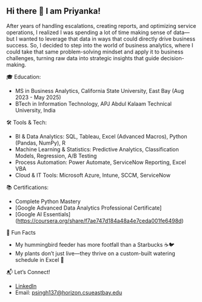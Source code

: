 ## Hi there 👋 I am Priyanka!

After years of handling escalations, creating reports, and optimizing service operations, I realized I was spending a lot of time making sense of data—but I wanted to leverage that data in ways that could directly drive business success. So, I decided to step into the world of business analytics, where I could take that same problem-solving mindset and apply it to business challenges, turning raw data into strategic insights that guide decision-making.  

🎓 Education:  
- MS in Business Analytics, California State University, East Bay (Aug 2023 - May 2025)  
- BTech in Information Technology, APJ Abdul Kalaam Technical University, India   

🛠️ Tools & Tech:  
-	BI & Data Analytics: SQL, Tableau, Excel (Advanced Macros), Python (Pandas, NumPy), R   
-	Machine Learning & Statistics: Predictive Analytics, Classification Models, Regression, A/B Testing  
-	Process Automation: Power Automate, ServiceNow Reporting, Excel VBA  
-	Cloud & IT Tools: Microsoft Azure, Intune, SCCM, ServiceNow  

📚 Certifications:  
- Complete Python Mastery  
- [Google Advanced Data Analytics Professional Certificate]
- [Google AI Essentials] (https://coursera.org/share/f7ae747d184a48a4e7ceda001fe6498d)

🌱 Fun Facts  
- My hummingbird feeder has more footfall than a Starbucks ☕🐦
- My plants don’t just live—they thrive on a custom-built watering schedule in Excel 🌿  

📬 Let’s Connect!  

- [LinkedIn](https://www.linkedin.com/in/priyankasingh812/)  
- Email: psingh137@horizon.csueastbay.edu
